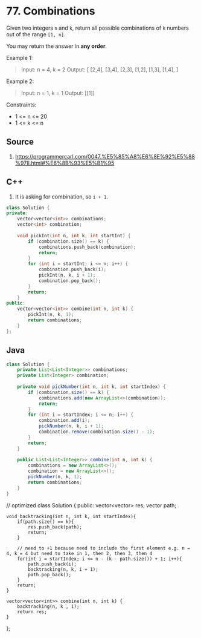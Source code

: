# 77. Combinations

Given two integers `n` and `k`, return all possible combinations of `k` numbers out of the range `[1, n]`.

You may return the answer in **any order**.

Example 1:

> Input: n = 4, k = 2
> Output:
[
  [2,4],
  [3,4],
  [2,3],
  [1,2],
  [1,3],
  [1,4],
]

Example 2:

> Input: n = 1, k = 1
> Output: [[1]]

Constraints:

* 1 <= n <= 20
* 1 <= k <= n

## Source
1. https://programmercarl.com/0047.%E5%85%A8%E6%8E%92%E5%88%97II.html#%E6%8B%93%E5%B1%95

## C++
1. It is asking for combination, so `i + 1`.
```c++
class Solution {
private:
    vector<vector<int>> combinations;
    vector<int> combination;
    
    void pickInt(int n, int k, int startInt) {
        if (combination.size() == k) {
            combinations.push_back(combination);
            return;
        }
        for (int i = startInt; i <= n; i++) {
            combination.push_back(i);
            pickInt(n, k, i + 1);
            combination.pop_back();
        }
        return;
    }
public:
    vector<vector<int>> combine(int n, int k) {
        pickInt(n, k, 1);
        return combinations;
    }
};
```

## Java
```Java
class Solution {
    private List<List<Integer>> combinations;
    private List<Integer> combination;
    
    private void pickNumber(int n, int k, int startIndex) {
        if (combination.size() == k) {
            combinations.add(new ArrayList<>(combination));
            return;
        }
        for (int i = startIndex; i <= n; i++) {
            combination.add(i);
            pickNumber(n, k, i + 1);
            combination.remove(combination.size() - 1);
        }
        return;
    }
    
    public List<List<Integer>> combine(int n, int k) {
        combinations = new ArrayList<>();
        combination = new ArrayList<>();
        pickNumber(n, k, 1);
        return combinations;
    }
}
```

// optimized
class Solution {
public:
    vector<vector<int>> res;
    vector<int> path;
    
    void backtracking(int n, int k, int startIndex){
        if(path.size() == k){
            res.push_back(path);
            return;
        }
        
        // need to +1 because need to include the first element e.g. n = 4, k = 4 but need to take in 1, then 2, then 3, then 4
        for(int i = startIndex; i <= n - (k - path.size()) + 1; i++){
            path.push_back(i);
            backtracking(n, k, i + 1);
            path.pop_back();
        }
        return;
    }
    
    vector<vector<int>> combine(int n, int k) {     
        backtracking(n, k , 1);
        return res;
    }
};

